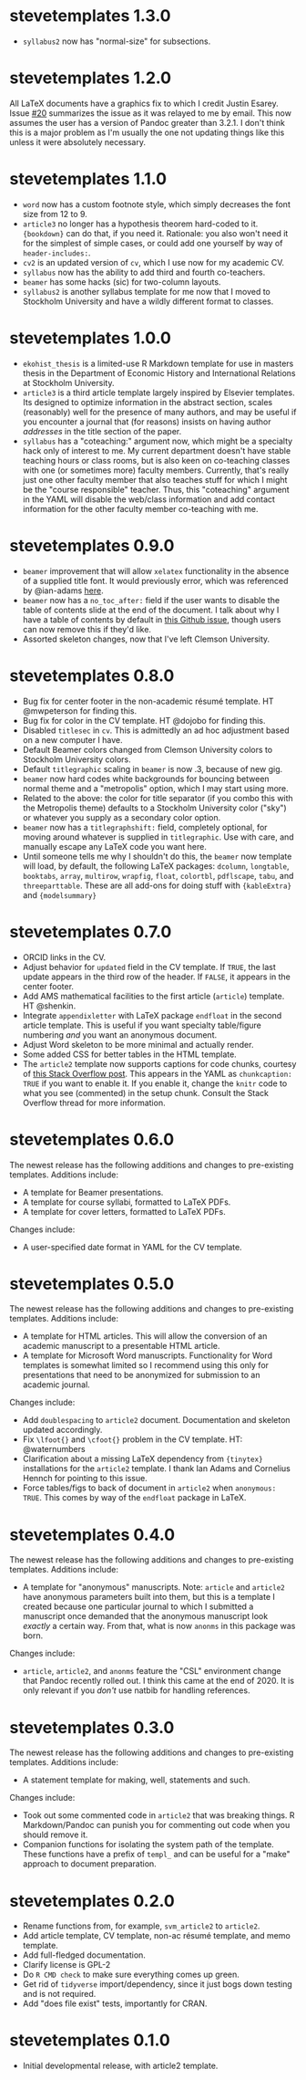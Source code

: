 # stevetemplates 1.3.0

- `syllabus2` now has "normal-size" for subsections.

# stevetemplates 1.2.0

All LaTeX documents have a graphics fix to which I credit Justin Esarey. Issue [#20](https://github.com/svmiller/stevetemplates/issues/20) summarizes the issue as it was relayed to me by email. This now assumes the user has a version of Pandoc greater than 3.2.1. I don't think this is a major problem as I'm usually the one not updating things like this unless it were absolutely necessary.

# stevetemplates 1.1.0

- `word` now has a custom footnote style, which simply decreases the font size from 12 to 9.
- `article3` no longer has a hypothesis theorem hard-coded to it. `{bookdown}` can do that, if you need it. Rationale: you also won't need it for the simplest of simple cases, or could add one yourself by way of `header-includes:`.
- `cv2` is an updated version of `cv`, which I use now for my academic CV.
- `syllabus` now has the ability to add third and fourth co-teachers.
- `beamer` has some hacks (sic) for two-column layouts.
- `syllabus2` is another syllabus template for me now that I moved to Stockholm University and have a wildly different format to classes.

# stevetemplates 1.0.0

- `ekohist_thesis` is a limited-use R Markdown template for use in masters thesis in the Department of Economic History and International Relations at Stockholm University.
- `article3` is a third article template largely inspired by Elsevier templates. Its designed to optimize information in the abstract section, scales (reasonably) well for the presence of many authors, and may be useful if you encounter a journal that (for reasons) insists on having author *addresses* in the title section of the paper.
- `syllabus` has a "coteaching:" argument now, which might be a specialty hack only of interest to me. My current department doesn't have stable teaching hours or class rooms, but is also keen on co-teaching classes with one (or sometimes more) faculty members. Currently, that's really just one other faculty member that also teaches stuff for which I might be the "course responsible" teacher. Thus, this "coteaching" argument in the YAML will disable the web/class information and add contact information for the other faculty member co-teaching with me.

# stevetemplates 0.9.0

- `beamer` improvement that will allow `xelatex` functionality in the absence of a supplied title font. It would previously error, which was referenced by @ian-adams [here](https://github.com/svmiller/stevetemplates/issues/4).
- `beamer` now has a `no_toc_after:` field if the user wants to disable the table of contents slide at the end of the document. I talk about why I have a table of contents by default in [this Github issue](https://github.com/svmiller/stevetemplates/issues/10), though users can now remove this if they'd like.
- Assorted skeleton changes, now that I've left Clemson University.

# stevetemplates 0.8.0

- Bug fix for center footer in the non-academic résumé template. HT @mwpeterson for finding this.
- Bug fix for color in the CV template. HT @dojobo for finding this.
- Disabled `titlesec` in `cv`. This is admittedly an ad hoc adjustment based on a new computer I have.
- Default Beamer colors changed from Clemson University colors to Stockholm University colors.
- Default `titlegraphic` scaling in `beamer` is now .3, because of new gig.
- `beamer` now hard codes white backgrounds for bouncing between normal theme and a "metropolis" option, which I may start using more.
- Related to the above: the color for title separator (if you combo this with the Metropolis theme) defaults to a Stockholm University color ("sky") or whatever you supply as a secondary color option.
- `beamer` now has a `titlegraphshift:` field, completely optional, for moving around whatever is supplied in `titlegraphic`. Use with care, and manually escape any LaTeX code you want here.
- Until someone tells me why I shouldn't do this, the `beamer` now template will load, by default, the following LaTeX packages: `dcolumn`, `longtable`, `booktabs`, `array`, `multirow`, `wrapfig`, `float`, `colortbl`, `pdflscape`, `tabu`, and `threeparttable`. These are all add-ons for doing stuff with `{kableExtra}` and `{modelsummary}`

# stevetemplates 0.7.0


- ORCID links in the CV.
- Adjust behavior for `updated` field in the CV template. If `TRUE`, the last update appears in the third row of the header. If `FALSE`, it appears in the center footer.
- Add AMS mathematical facilities to the first article (`article`) template. HT @shenkin.
- Integrate `appendixletter` with LaTeX package `endfloat` in the second article template. This is useful if you want specialty table/figure numbering *and* you want an anonymous document.
- Adjust Word skeleton to be more minimal and actually render.
- Some added CSS for better tables in the HTML template.
- The `article2` template now supports captions for code chunks, courtesy of [this Stack Overflow post](https://stackoverflow.com/questions/50702942/does-rmarkdown-allow-captions-and-references-for-code-chunks). This appears in the YAML as `chunkcaption: TRUE` if you want to enable it. If you enable it, change the `knitr` code to what you see (commented) in the setup chunk. Consult the Stack Overflow thread for more information.

# stevetemplates 0.6.0


The newest release has the following additions and changes to pre-existing templates. Additions include:

- A template for Beamer presentations.
- A template for course syllabi, formatted to LaTeX PDFs.
- A template for cover letters, formatted to LaTeX PDFs.

Changes include:

- A user-specified date format in YAML for the CV template.


# stevetemplates 0.5.0


The newest release has the following additions and changes to pre-existing templates. Additions include:

- A template for HTML articles. This will allow the conversion of an academic manuscript to a presentable HTML article.
- A template for Microsoft Word manuscripts. Functionality for Word templates is somewhat limited so I recommend using this only for presentations that need to be anonymized for submission to an academic journal.

Changes include:

- Add `doublespacing` to `article2` document. Documentation and skeleton updated accordingly.
- Fix `\lfoot{}` and `\cfoot{}` problem in the CV template. HT: @waternumbers
- Clarification about a missing LaTeX dependency from `{tinytex}` installations for the `article2` template. I thank Ian Adams and Cornelius Hennch for pointing to this issue.
- Force tables/figs to back of document in `article2` when `anonymous: TRUE`. This comes by way of the `endfloat` package in LaTeX.


# stevetemplates 0.4.0


The newest release has the following additions and changes to pre-existing templates. Additions include:

- A template for "anonymous" manuscripts. Note: `article` and `article2` have anonymous parameters built into them, but this is a template I created because one particular journal to which I submitted a manuscript once demanded that the anonymous manuscript look *exactly* a certain way. From that, what is now `anonms` in this package was born.

Changes include:

- `article`, `article2`, and `anonms` feature the "CSL" environment change that Pandoc recently rolled out. I think this came at the end of 2020. It is only relevant if you *don't* use natbib for handling references.

# stevetemplates 0.3.0


The newest release has the following additions and changes to pre-existing templates. Additions include:

- A statement template for making, well, statements and such.

Changes include:

- Took out some commented code in `article2` that was breaking things. R Markdown/Pandoc can punish you for commenting out code when you should remove it.
- Companion functions for isolating the system path of the template. These functions have a prefix of `templ_` and can be useful for a "make" approach to document preparation.


# stevetemplates 0.2.0


- Rename functions from, for example, `svm_article2` to `article2`.
- Add article template, CV template, non-ac résumé template, and memo template.
- Add full-fledged documentation.
- Clarify license is GPL-2
- Do `R CMD check` to make sure everything comes up green.
- Get rid of `tidyverse` import/dependency, since it just bogs down testing and is not required.
- Add "does file exist" tests, importantly for CRAN.

# stevetemplates 0.1.0


- Initial developmental release, with article2 template.
